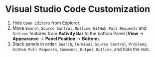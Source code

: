 # Visual Studio Code Customization

1. Hide `Open Editors` from Explorer.
1. Move `Search`, `Source Control`, `Outline`, `GitHub Pull Requests` and `GitLens` features from **Activity Bar** to the bottom Panel (**View** → **Appearance** → **Panel Position** → **Bottom**).
1. Stack panels in order: `Search`, `Terminal`, `Source Control`, `Problems`, `GitHub Pull Requests`, `Comments`, `Output`, `Outline`, and hide the rest.
